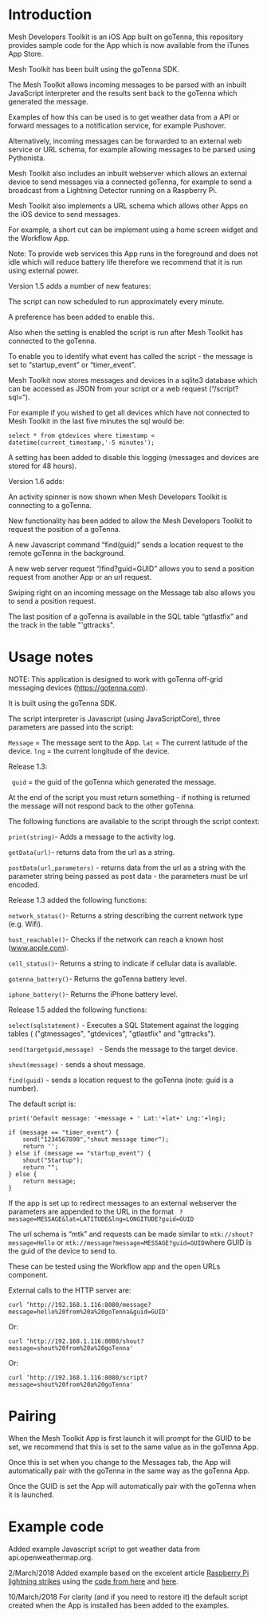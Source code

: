 # Introduction

Mesh Developers Toolkit is an iOS App built on goTenna, this repository provides sample code for the App which is now available from the iTunes App Store.

Mesh Toolkit has been built using the goTenna SDK.

The Mesh Toolkit allows incoming messages to be parsed with an inbuilt JavaScript interpreter and the results sent back to the goTenna which generated the message.

Examples of how this can be used is to get weather data from a API or forward messages to a notification service, for example Pushover.

Alternatively, incoming messages can be forwarded to an external web service or URL schema, for example allowing messages to be parsed using Pythonista.

Mesh Toolkit also includes an inbuilt webserver which allows an external device to send messages via a connected goTenna, for example to send a broadcast from a Lightning Detector running on a Raspberry Pi.

Mesh Toolkit also implements a URL schema which allows other Apps on the iOS device to send messages.

For example, a short cut can be implement using a home screen widget and the Workflow App.

Note: To provide web services this App runs in the foreground and does not idle which will reduce battery life therefore we recommend that it is run using external power.

Version 1.5 adds a number of new features:

The script can now scheduled to run approximately every minute.

A preference has been added to enable this.

Also when the setting is enabled the script is run after Mesh Toolkit has connected to the goTenna.

To enable you to identify what event has called the script - the message is set to “startup_event” or “timer_event”.

Mesh Toolkit now stores messages and devices in a sqlite3 database which can be accessed as JSON from your script or a web request (“/script?sql=“).

For example if you wished to get all devices which have not connected to Mesh Toolkit in the last five minutes the sql would be:

` select * from gtdevices where timestamp < datetime(current_timestamp,'-5 minutes'); `

A setting has been added to disable this logging (messages and devices are stored for 48 hours).

Version 1.6 adds:

An activity spinner is now shown when Mesh Developers Toolkit is connecting to a goTenna.

New functionality has been added to allow the Mesh Developers Toolkit to request the position of a goTenna.

A new Javascript command “find(guid)” sends a location request to the remote goTenna in the background.

A new web server request “/find?guid=GUID” allows you to send a position request from another App or an url request.

Swiping right on an incoming message on the Message tab also allows you to send a position request.

The last position of a goTenna is available in the SQL table “gtlastfix” and the track in the table "'gttracks".

# Usage notes

NOTE: This application is designed to work with goTenna off-grid messaging devices (https://gotenna.com).

It is built using the goTenna SDK.

The script interpreter is Javascript (using JavaScriptCore), three parameters are passed into the script:

` Message ` = The message sent to the App.
` lat ` = The current latitude of the device.
` lng ` = the current longitude of the device.

Release 1.3:

`  guid ` = the guid of the goTenna which generated the message.

At the end of the script you must return something - if nothing is returned the message will not respond back to the other goTenna.

The following functions are available to the script through the script context:

` print(string) `- Adds a message to the activity log.

` getData(url) `- returns data from the url as a string.

` postData(url,parameters) ` - returns data from the url as a string with the parameter string being passed as post data - the parameters must be url encoded.

Release 1.3 added the following functions:

` network_status() `- Returns a string describing the current network type (e.g. Wifi).

` host_reachable() `- Checks if the network can reach a known host (www.apple.com).

` cell_status() `- Returns a string to indicate if cellular data is available.

` gotenna_battery() `- Returns the goTenna battery level.

` iphone_battery() `- Returns the iPhone battery level.

Release 1.5 added the following functions:

` select(sqlstatement) ` - Executes a SQL Statement against the logging tables ( ("gtmessages", "gtdevices", "gtlastfix" and "gttracks").

 ` send(targetguid,message)  ` - Sends the message to the target device.

 ` shout(message) ` - sends a shout message.

` find(guid) ` - sends a location request to the goTenna (note: guid is a number).
 
The default script is:

```
print('Default message: '+message + ' Lat:'+lat+' Lng:'+lng);

if (message == "timer_event") {
    send("1234567890","shout message timer");
    return '';
} else if (message == "startup_event") {
    shout("Startup");
    return "";
} else {
    return message;
}
```
If the app is set up to redirect messages to an external webserver the parameters are appended to the URL in the format ` ?message=MESSAGE&lat=LATITUDE&lng=LONGITUDE?guid=GUID`

The url schema is “mtk” and requests can be made similar to ` mtk://shout?message=Hello ` or  ` mtk://message?message=MESSAGE?guid=GUID `where GUID is the guid of the device to send to.

These can be tested using the Workflow app and the open URLs component.

External calls to the HTTP server are:

``` curl ‘http://192.168.1.116:8080/message?message=hello%20from%20a%20goTenna&guid=GUID' ```

Or:

``` curl ‘http://192.168.1.116:8080/shout?message=shout%20from%20a%20goTenna' ```

Or:

``` curl ‘http://192.168.1.116:8080/script?message=shout%20from%20a%20goTenna' ```


# Pairing

When the Mesh Toolkit App is first launch it will prompt for the GUID to be set, we recommend that this is set to the same value as in the goTenna App.

Once this is set when you change to the Messages tab, the App will automatically pair with the goTenna in the same way as the goTenna App.

Once the GUID is set the App will automatically pair with the goTenna when it is launched.

# Example code

Added example Javascript script to get weather data from api.openweathermap.org.

2/March/2018 Added example based on the excelent article [Raspberry Pi lightning strikes](https://hexaly.se/2017/06/27/lightning-strikes-detection-station-that-tweets-storm-alerts/) using the [code from here](https://github.com/Hexalyse/LightningTweeter) and [here](https://github.com/pcfens/RaspberryPi-AS3935/).

10/March/2018 For clarity (and if you need to restore it) the default script created when the App is installed has been added to the examples.


